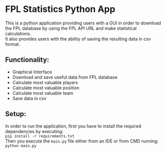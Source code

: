 # FPL Statistics Python App

This is a python application providing users with a GUI in order to download 
the FPL database by using the FPL API URL and make statistical calculations.  
It also provides users with the ability of saving the resulting data in csv 
format.

Functionality:
-------------
- Graphical Interface
- Download and save useful data from FPL database
- Calculate most valuable players
- Calculate most valuable position
- Calculate most valuable team
- Save data in csv

Setup:
-------------
In order to run the application, first you have to install the required dependencies
by executing:  
`pip install -r requirements.txt `    
Then you execute the `main.py` file either from an IDE or from CMD running:  
`python main.py`
